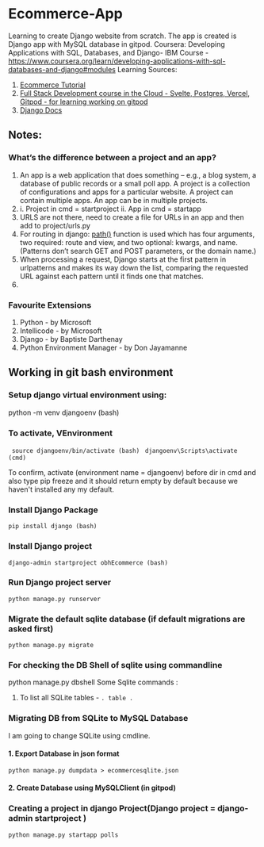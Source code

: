 # Ecommerce-App
Learning to create Django website from scratch. The app is created is Django app with MySQL database in gitpod.
Coursera: 
Developing Applications with SQL, Databases, and Django- IBM Course - https://www.coursera.org/learn/developing-applications-with-sql-databases-and-django#modules
Learning Sources: 
1. [Ecommerce Tutorial](https://www.youtube.com/watch?v=YZvRrldjf1Y&list=RDCMUC8butISFwT-Wl7EV0hUK0BQ&start_radio=1&ab_channel=freeCodeCamp.org)
2. [Full Stack Development course in the Cloud - Svelte, Postgres, Vercel, Gitpod - for learning working on gitpod](https://www.youtube.com/watch?v=OUzaUJ3gEug&t=10s&ab_channel=freeCodeCamp.org)
3. [Django Docs](https://docs.djangoproject.com/)

## Notes:
### What’s the difference between a project and an app? 
1. An app is a web application that does something – e.g., a blog system, a database of public records or a small poll app. A project is a collection of configurations and apps for a particular website. A project can contain multiple apps. An app can be in multiple projects.
2. i. Project in cmd = startproject
   ii. App in cmd = startapp
3. URLS are not there, need to create a file for URLs in an app and then add to project/urls.py
4. For routing in django: <ins>path()</ins> function is used which has four arguments, two required: route and view, and two optional: kwargs, and name.(Patterns don’t search GET and POST parameters, or the domain name.)
5. When processing a request, Django starts at the first pattern in urlpatterns and makes its way down the list, comparing the requested URL against each pattern until it finds one that matches.
6. 
### Favourite Extensions
1. Python - by Microsoft
2. Intellicode - by Microsoft
3. Django - by Baptiste Darthenay
4. Python Environment Manager - by Don Jayamanne

## Working in git bash environment
### Setup django virtual environment using:

python -m venv djangoenv (bash)

### To activate, VEnvironment 

```  source djangoenv/bin/activate (bash)  ```
``` djangoenv\Scripts\activate (cmd) ``` 

To confirm, activate (environment name = djangoenv) before dir in cmd and also type pip freeze and it should return empty by default because we haven't installed any my default.

### Install Django Package
``` pip install django (bash) ```

### Install Django project
``` django-admin startproject obhEcommerce (bash) ```





### Run Django project server
``` python manage.py runserver ```

### Migrate the default sqlite database (if default migrations are asked first)
``` python manage.py migrate ```

### For checking the DB Shell of sqlite using commandline
python manage.py dbshell 
Some Sqlite commands : 
 1. To list all SQLite tables  - ```. table . ```
 
 ### Migrating DB from SQLite to MySQL Database 
 I am going to change SQLite using cmdline. 

 #### 1. Export Database in json format
``` python manage.py dumpdata > ecommercesqlite.json ```

 #### 2. Create Database using MySQLClient (in gitpod)

 ### Creating a project in django Project(Django project  = django-admin startproject <project-name>)
 ``` python manage.py startapp polls ```
 
